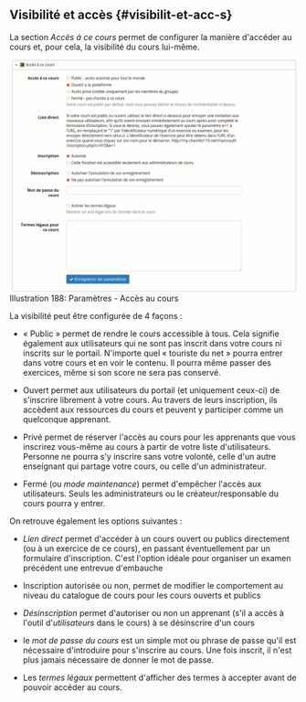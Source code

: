 ## Visibilité et accès {#visibilit-et-acc-s}

La section _Accès à ce cours_ permet de configurer la manière d&#039;accéder au cours et, pour cela, la visibilité du cours lui-même.

![](../assets/image264.png)Illustration 188: Paramètres - Accès au cours

La visibilité peut être configurée de 4 façons :

*   « Public » permet de rendre le cours accessible à tous. Cela signifie également aux utilisateurs qui ne sont pas inscrit dans votre cours ni inscrits sur le portail. N&#039;importe quel « touriste du net » pourra entrer dans votre cours et en voir le contenu. Il pourra même passer des exercices, même si son score ne sera pas conservé.

*   Ouvert permet aux utilisateurs du portail (et uniquement ceux-ci) de s&#039;inscrire librement à votre cours. Au travers de leurs inscription, ils accèdent aux ressources du cours et peuvent y participer comme un quelconque apprenant.

*   Privé permet de réserver l&#039;accès au cours pour les apprenants que vous inscrirez vous-même au cours à partir de votre liste d&#039;utilisateurs. Personne ne pourra s&#039;y inscrire sans votre volonté, celle d&#039;un autre enseignant qui partage votre cours, ou celle d&#039;un administrateur.

*   Fermé (ou _mode maintenance_) permet d&#039;empêcher l&#039;accès aux utilisateurs. Seuls les administrateurs ou le créateur/responsable du cours pourra y entrer.

On retrouve également les options suivantes :

*   _Lien direct_ permet d&#039;accéder à un cours ouvert ou publics directement (ou à un exercice de ce cours), en passant éventuellement par un formulaire d&#039;inscription. C&#039;est l&#039;option idéale pour organiser un examen précédent une entrevue d&#039;embauche

*   Inscription autorisée ou non, permet de modifier le comportement au niveau du catalogue de cours pour les cours ouverts et publics

*   _Désinscription_ permet d&#039;autoriser ou non un apprenant (s&#039;il a accès à l&#039;outil d&#039;_utilisateurs_ dans le cours) à se désinscrire d&#039;un cours

*   le _mot de passe du cours_ est un simple mot ou phrase de passe qu&#039;il est nécessaire d&#039;introduire pour s&#039;inscrire au cours. Une fois inscrit, il n&#039;est plus jamais nécessaire de donner le mot de passe.

*   Les _termes légaux_ permettent d&#039;afficher des termes à accepter avant de pouvoir accéder au cours.